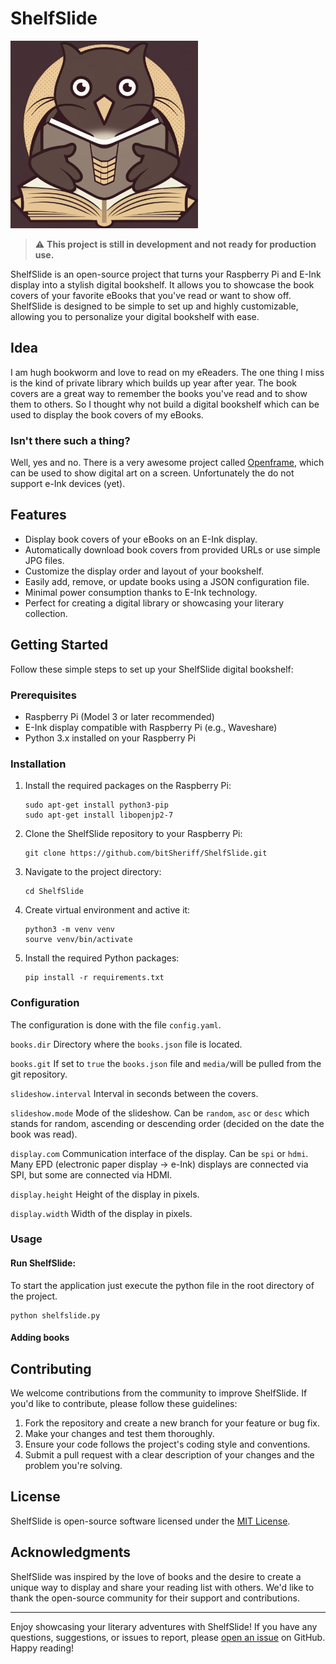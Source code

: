 # ShelfSlide

<img src="./doc/logo.jpeg"
     alt="Logo"
     width="300"
/>

> :warning: **This project is still in development and not ready for production use.**

ShelfSlide is an open-source project that turns your Raspberry Pi and E-Ink display into a stylish digital bookshelf. It allows you to showcase the book covers of your favorite eBooks that you've read or want to show off. ShelfSlide is designed to be simple to set up and highly customizable, allowing you to personalize your digital bookshelf with ease.

## Idea

I am hugh bookworm and love to read on my eReaders. The one thing I miss is the kind of private library which builds up year after year. The book covers are a great way to remember the books you've read and to show them to others. So I thought why not build a digital bookshelf which can be used to display the book covers of my eBooks.

### Isn't there such a thing?

Well, yes and no.
There is a very awesome project called [Openframe](https://openframe.io/), which can be used to show digital art on a screen. Unfortunately the do not support e-Ink devices (yet).

## Features

- Display book covers of your eBooks on an E-Ink display.
- Automatically download book covers from provided URLs or use simple JPG files.
- Customize the display order and layout of your bookshelf.
- Easily add, remove, or update books using a JSON configuration file.
- Minimal power consumption thanks to E-Ink technology.
- Perfect for creating a digital library or showcasing your literary collection.

## Getting Started

Follow these simple steps to set up your ShelfSlide digital bookshelf:

### Prerequisites

- Raspberry Pi (Model 3 or later recommended)
- E-Ink display compatible with Raspberry Pi (e.g., Waveshare)
- Python 3.x installed on your Raspberry Pi

### Installation

1. Install the required packages on the Raspberry Pi:

   ```shell
   sudo apt-get install python3-pip
   sudo apt-get install libopenjp2-7
   ```

2. Clone the ShelfSlide repository to your Raspberry Pi:

   ```shell
   git clone https://github.com/bitSheriff/ShelfSlide.git
   ```

3. Navigate to the project directory:

   ```shell
   cd ShelfSlide
   ```

4. Create virtual environment and active it:

   ```shell
   python3 -m venv venv
   sourve venv/bin/activate
   ```

5. Install the required Python packages:

   ```shell
   pip install -r requirements.txt
   ```

### Configuration

The configuration is done with the file `config.yaml`.

`books.dir`
Directory where the `books.json` file is located.

`books.git`
If set to `true` the `books.json` file and `media/`will be pulled from the git repository.

`slideshow.interval`
Interval in seconds between the covers.

`slideshow.mode`
Mode of the slideshow. Can be `random`, `asc` or `desc` which stands for random, ascending or descending order (decided on the date the book was read).

`display.com`
Communication interface of the display. Can be `spi` or `hdmi`. Many EPD (electronic paper display -> e-Ink) displays are connected via SPI, but some are connected via HDMI.

`display.height`
Height of the display in pixels.

`display.width`
Width of the display in pixels.

### Usage

#### Run ShelfSlide:

To start the application just execute the python file in the root directory of the project.

```shell
python shelfslide.py
```

#### Adding books

## Contributing

We welcome contributions from the community to improve ShelfSlide. If you'd like to contribute, please follow these guidelines:

1. Fork the repository and create a new branch for your feature or bug fix.
2. Make your changes and test them thoroughly.
3. Ensure your code follows the project's coding style and conventions.
4. Submit a pull request with a clear description of your changes and the problem you're solving.

## License

ShelfSlide is open-source software licensed under the [MIT License](LICENSE).

## Acknowledgments

ShelfSlide was inspired by the love of books and the desire to create a unique way to display and share your reading list with others. We'd like to thank the open-source community for their support and contributions.

---

Enjoy showcasing your literary adventures with ShelfSlide! If you have any questions, suggestions, or issues to report, please [open an issue](https://github.com/bitSheriff/ShelfSlide/issues) on GitHub. Happy reading!

